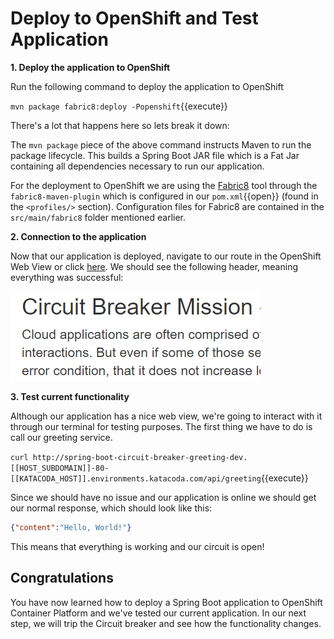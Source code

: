 # Deploy to OpenShift and Test Application

**1. Deploy the application to OpenShift**

Run the following command to deploy the application to OpenShift

``mvn package fabric8:deploy -Popenshift``{{execute}}

There's a lot that happens here so lets break it down:

The `mvn package` piece of the above command instructs Maven to run the package lifecycle. This builds a Spring Boot JAR file which is a Fat Jar containing all dependencies necessary to run our application.

For the deployment to OpenShift we are using the [Fabric8](https://fabric8.io/) tool through the `fabric8-maven-plugin` which is configured in our ``pom.xml``{{open}} (found in the `<profiles/>` section). Configuration files for Fabric8 are contained in the `src/main/fabric8` folder mentioned earlier.

**2. Connection to the application**

Now that our application is deployed, navigate to our route in the OpenShift Web View or click [here](https://spring-boot-circuit-breaker-greeting-dev.[[HOST_SUBDOMAIN]]-80-[[KATACODA_HOST]].environments.katacoda.com/). We should see the following header, meaning everything was successful:

![Circuit Breaker page](../../assets/middleware/rhoar-microservices/circuit-mainpage.png)


**3. Test current functionality**

Although our application has a nice web view, we're going to interact with it through our terminal for testing purposes. The first thing we have to do is call our greeting service.

``curl http://spring-boot-circuit-breaker-greeting-dev.[[HOST_SUBDOMAIN]]-80-[[KATACODA_HOST]].environments.katacoda.com/api/greeting``{{execute}}

 Since we should have no issue and our application is online we should get our normal response, which should look like this:
 
 ```json
 {"content":"Hello, World!"}
 ```

This means that everything is working and our circuit is open!

## Congratulations

You have now learned how to deploy a Spring Boot application to OpenShift Container Platform and we've tested our current application. In our next step, we will trip the Circuit breaker and see how the functionality changes.